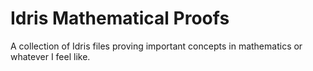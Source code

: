 # Idris Mathematical Proofs

A collection of Idris files proving important concepts in mathematics or whatever I feel like.
